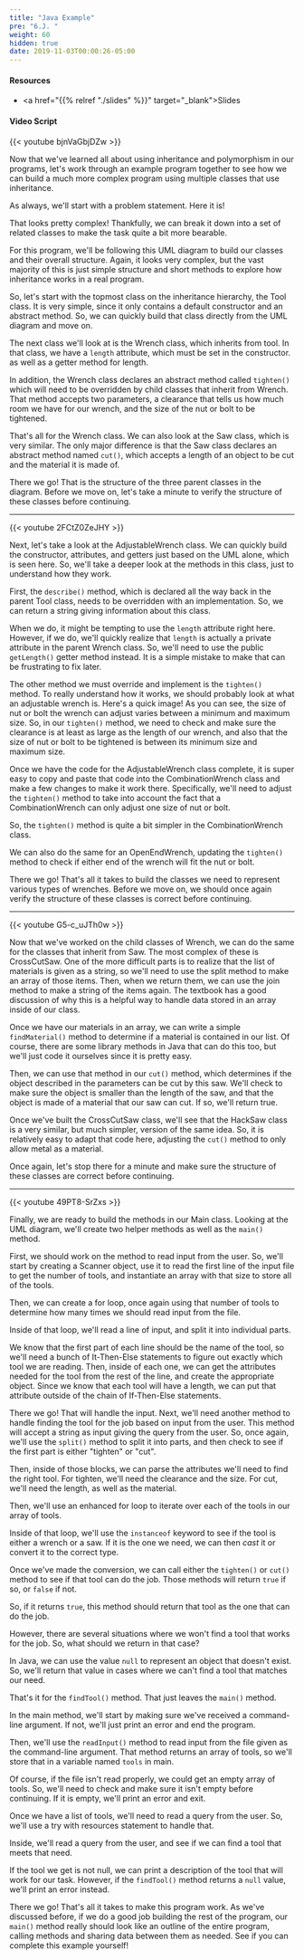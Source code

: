 ```yaml
---
title: "Java Example"
pre: "6.J. "
weight: 60
hidden: true
date: 2019-11-03T00:00:26-05:00
---
```


#### Resources

* <a href="{{% relref "./slides" %}}" target="_blank">Slides</a>

#### Video Script

{{< youtube bjnVaGbjDZw >}}

Now that we've learned all about using inheritance and polymorphism in our programs, let's work through an example program together to see how we can build a much more complex program using multiple classes that use inheritance.

As always, we'll start with a problem statement. Here it is!

That looks pretty complex! Thankfully, we can break it down into a set of related classes to make the task quite a bit more bearable.

For this program, we'll be following this UML diagram to build our classes and their overall structure. Again, it looks very complex, but the vast majority of this is just simple structure and short methods to explore how inheritance works in a real program.

So, let's start with the topmost class on the inheritance hierarchy, the Tool class. It is very simple, since it only contains a default constructor and an abstract method. So, we can quickly build that class directly from the UML diagram and move on.

The next class we'll look at is the Wrench class, which inherits from tool. In that class, we have a `length` attribute, which must be set in the constructor. as well as a getter method for length.

In addition, the Wrench class declares an abstract method called `tighten()` which will need to be overridden by child classes that inherit from Wrench. That method accepts two parameters, a clearance that tells us how much room we have for our wrench, and the size of the nut or bolt to be tightened.

That's all for the Wrench class. We can also look at the Saw class, which is very similar. The only major difference is that the Saw class declares an abstract method named `cut()`, which accepts a length of an object to be cut and the material it is made of.

There we go! That is the structure of the three parent classes in the diagram. Before we move on, let's take a minute to verify the structure of these classes before continuing.

---

{{< youtube 2FCtZ0ZeJHY >}}

Next, let's take a look at the AdjustableWrench class. We can quickly build the constructor, attributes, and getters just based on the UML alone, which is seen here. So, we'll take a deeper look at the methods in this class, just to understand how they work.

First, the `describe()` method, which is declared all the way back in the parent Tool class, needs to be overridden with an implementation. So, we can return a string giving information about this class.

When we do, it might be tempting to use the `length` attribute right here. However, if we do, we'll quickly realize that `length` is actually a private attribute in the parent Wrench class. So, we'll need to use the public `getLength()` getter method instead. It is a simple mistake to make that can be frustrating to fix later.

The other method we must override and implement is the `tighten()` method. To really understand how it works, we should probably look at what an adjustable wrench is. Here's a quick image! As you can see, the size of nut or bolt the wrench can adjust varies between a minimum and maximum size. So, in our `tighten()` method, we need to check and make sure the clearance is at least as large as the length of our wrench, and also that the size of nut or bolt to be tightened is between its minimum size and maximum size.

Once we have the code for the AdjustableWrench class complete, it is super easy to copy and paste that code into the CombinationWrench class and make a few changes to make it work there. Specifically, we'll need to adjust the `tighten()` method to take into account the fact that a CombinationWrench can only adjust one size of nut or bolt.

So, the `tighten()` method is quite a bit simpler in the CombinationWrench class.

We can also do the same for an OpenEndWrench, updating the `tighten()` method to check if either end of the wrench will fit the nut or bolt.

There we go! That's all it takes to build the classes we need to represent various types of wrenches. Before we move on, we should once again verify the structure of these classes is correct before continuing.

---

{{< youtube G5-c_uJTh0w >}}

Now that we've worked on the child classes of Wrench, we can do the same for the classes that inherit from Saw. The most complex of these is CrossCutSaw. One of the more difficult parts is to realize that the list of materials is given as a string, so we'll need to use the split method to make an array of those items. Then, when we return them, we can use the join method to make a string of the items again. The textbook has a good discussion of why this is a helpful way to handle data stored in an array inside of our class.

Once we have our materials in an array, we can write a simple `findMaterial()` method to determine if a material is contained in our list. Of course, there are some library methods in Java that can do this too, but we'll just code it ourselves since it is pretty easy.

Then, we can use that method in our `cut()` method, which determines if the object described in the parameters can be cut by this saw. We'll check to make sure the object is smaller than the length of the saw, and that the object is made of a material that our saw can cut. If so, we'll return true.

Once we've built the CrossCutSaw class, we'll see that the HackSaw class is a very similar, but much simpler, version of the same idea. So, it is relatively easy to adapt that code here, adjusting the `cut()` method to only allow metal as a material.

Once again, let's stop there for a minute and make sure the structure of these classes are correct before continuing.

---

{{< youtube 49PT8-SrZxs >}}

Finally, we are ready to build the methods in our Main class. Looking at the UML diagram, we'll create two helper methods as well as the `main()` method.

First, we should work on the method to read input from the user. So, we'll start by creating a Scanner object, use it to read the first line of the input file to get the number of tools, and instantiate an array with that size to store all of the tools.

Then, we can create a for loop, once again using that number of tools to determine how many times we should read input from the file.

Inside of that loop, we'll read a line of input, and split it into individual parts.

We know that the first part of each line should be the name of the tool, so we'll need a bunch of It-Then-Else statements to figure out exactly which tool we are reading. Then, inside of each one, we can get the attributes needed for the tool from the rest of the line, and create the appropriate object. Since we know that each tool will have a length, we can put that attribute outside of the chain of If-Then-Else statements.

There we go! That will handle the input. Next, we'll need another method to handle finding the tool for the job based on input from the user. This method will accept a string as input giving the query from the user. So, once again, we'll use the `split()` method to split it into parts, and then check to see if the first part is either "tighten" or "cut".

Then, inside of those blocks, we can parse the attributes we'll need to find the right tool. For tighten, we'll need the clearance and the size. For cut, we'll need the length, as well as the material.

Then, we'll use an enhanced for loop to iterate over each of the tools in our array of tools.

Inside of that loop, we'll use the `instanceof` keyword to see if the tool is either a wrench or a saw. If it is the one we need, we can then _cast_ it or convert it to the correct type.

Once we've made the conversion, we can call either the `tighten()` or `cut()` method to see if that tool can do the job. Those methods will return `true` if so, or `false` if not.

So, if it returns `true`, this method should return that tool as the one that can do the job.

However, there are several situations where we won't find a tool that works for the job. So, what should we return in that case?

In Java, we can use the value `null` to represent an object that doesn't exist. So, we'll return that value in cases where we can't find a tool that matches our need.

That's it for the `findTool()` method. That just leaves the `main()` method.

In the main method, we'll start by making sure we've received a command-line argument. If not, we'll just print an error and end the program.

Then, we'll use the `readInput()` method to read input from the file given as the command-line argument. That method returns an array of tools, so we'll store that in a variable named `tools` in main.

Of course, if the file isn't read properly, we could get an empty array of tools. So, we'll need to check and make sure it isn't empty before continuing. If it is empty, we'll print an error and exit.

Once we have a list of tools, we'll need to read a query from the user. So, we'll use a try with resources statement to handle that.

Inside, we'll read a query from the user, and see if we can find a tool that meets that need.

If the tool we get is not null, we can print a description of the tool that will work for our task. However, if the `findTool()` method returns a `null` value, we'll print an error instead.

There we go! That's all it takes to make this program work. As we've discussed before, if we do a good job building the rest of the program, our `main()` method really should look like an outline of the entire program, calling methods and sharing data between them as needed. See if you can complete this example yourself!
